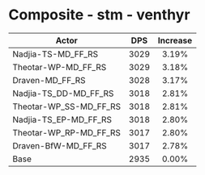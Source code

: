 # Composite - stm - venthyr
| Actor | DPS | Increase |
|---|:---:|:---:|
|Nadjia-TS-MD_FF_RS|3029|3.19%|
|Theotar-WP-MD_FF_RS|3029|3.18%|
|Draven-MD_FF_RS|3028|3.17%|
|Nadjia-TS_DD-MD_FF_RS|3018|2.81%|
|Theotar-WP_SS-MD_FF_RS|3018|2.81%|
|Nadjia-TS_EP-MD_FF_RS|3018|2.80%|
|Theotar-WP_RP-MD_FF_RS|3017|2.80%|
|Draven-BfW-MD_FF_RS|3017|2.78%|
|Base|2935|0.00%|
